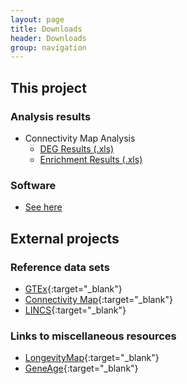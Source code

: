 ```yaml
---
layout: page
title: Downloads
header: Downloads
group: navigation
---
```


## This project

### Analysis results 

* Connectivity Map Analysis
    * [DEG Results (.xls)](http://biocluster.ucr.edu/~tgirke/projects/longevity/cmap/results/degMA.xls)
    * [Enrichment Results (.xls)](...)

### Software

* [See here](http://www.longevitygenomics.org/software/)

## External projects

### Reference data sets

* [GTEx](http://www.gtexportal.org/home/){:target="_blank"}
* [Connectivity Map](https://www.broadinstitute.org/cmap/){:target="_blank"}
* [LINCS](http://www.lincsproject.org/data/){:target="_blank"}

### Links to miscellaneous resources

* [LongevityMap](http://genomics.senescence.info/longevity){:target="_blank"}
* [GeneAge](http://genomics.senescence.info/genes/){:target="_blank"}
